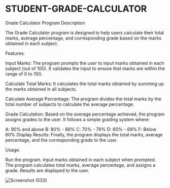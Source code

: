 # STUDENT-GRADE-CALCULATOR

Grade Calculator Program Description

The Grade Calculator program is designed to help users calculate their total marks, average percentage, and corresponding grade based on the marks obtained in each subject.

Features:

Input Marks: The program prompts the user to input marks obtained in each subject (out of 100). It validates the input to ensure that marks are within the range of 0 to 100.

Calculate Total Marks: It calculates the total marks obtained by summing up the marks obtained in all subjects.

Calculate Average Percentage: The program divides the total marks by the total number of subjects to calculate the average percentage.

Grade Calculation: Based on the average percentage achieved, the program assigns grades to the user. It follows a simple grading system where:

A: 90% and above
B: 80% - 89%
C: 70% - 79%
D: 60% - 69%
F: Below 60%
Display Results: Finally, the program displays the total marks, average percentage, and the corresponding grade to the user.

Usage:

Run the program.
Input marks obtained in each subject when prompted.
The program calculates total marks, average percentage, and assigns a grade.
Results are displayed to the user.

![Screenshot (533)](https://github.com/raheetech/STUDENT-GRADE-CALCULATOR/assets/137060785/2977a77f-1732-43ed-9346-ebc34b047290)

